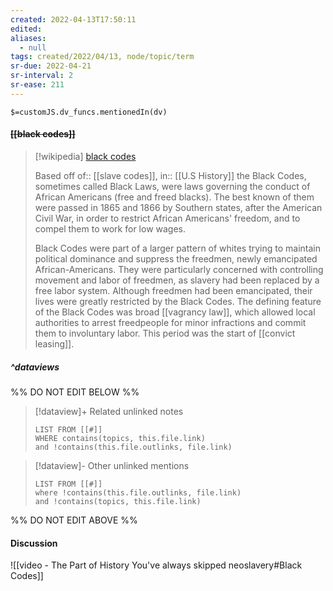 ```yaml
---
created: 2022-04-13T17:50:11 
edited: 
aliases:
  - null
tags: created/2022/04/13, node/topic/term
sr-due: 2022-04-21
sr-interval: 2
sr-ease: 211
---
```

`$=customJS.dv_funcs.mentionedIn(dv)`

#### <s class="topic-title">[[black codes]]</s> 

> [!wikipedia] [black codes](https://en.wikipedia.org/wiki/Black%20Codes%20(United%20States))
> 
> Based off of:: [[slave codes]],
> in:: [[U.S History]]
> the Black Codes, sometimes called Black Laws, were laws governing the conduct of African Americans (free and freed blacks). 
> The best known of them were passed in 1865 and 1866 by Southern states, after the American Civil War, in order to restrict African Americans' freedom, and to compel them to work for low wages.
> 
> Black Codes were part of a larger pattern of whites trying to maintain political dominance and suppress the freedmen, newly emancipated African-Americans. They were particularly concerned with controlling movement and labor of freedmen, as slavery had been replaced by a free labor system. Although freedmen had been emancipated, their lives were greatly restricted by the Black Codes. The defining feature of the Black Codes was broad [[vagrancy law]], which allowed local authorities to arrest freedpeople for minor infractions and commit them to involuntary labor. 
> This period was the start of [[convict leasing]].
>


##### ^dataviews

%% DO NOT EDIT BELOW %%
> [!dataview]+ Related unlinked notes
> ```dataview
> LIST FROM [[#]]
> WHERE contains(topics, this.file.link)
> and !contains(this.file.outlinks, file.link)
> ```
 
> [!dataview]- Other unlinked mentions
> ```dataview
> LIST FROM [[#]]
> where !contains(this.file.outlinks, file.link)
> and !contains(topics, this.file.link)
> ```

%% DO NOT EDIT ABOVE %%

#### Discussion

![[video - The Part of History You've always skipped neoslavery#Black Codes]]